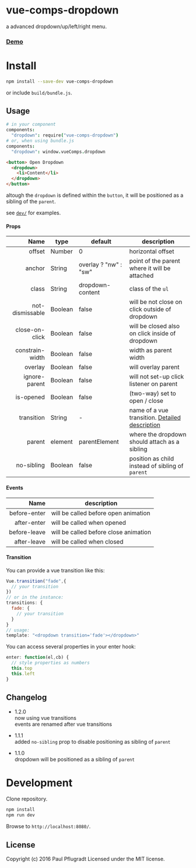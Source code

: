 # vue-comps-dropdown

a advanced dropdown/up/left/right menu.

### [Demo](https://vue-comps.github.io/vue-comps-dropdown)

# Install

```sh
npm install --save-dev vue-comps-dropdown
```
or include `build/bundle.js`.

## Usage
```coffee
# in your component
components:
  "dropdown": require("vue-comps-dropdown")
# or, when using bundle.js
components:
  "dropdown": window.vueComps.dropdown
```
```html
<button> Open Dropdown
  <dropdown>
    <li>Content</li>
  </dropdown>
</button>
```
altough the `dropdown` is defined within the `button`, it will be positioned as a sibling of the `parent`.


see [`dev/`](https://github.com/vue-comps/vue-comps-dropdown/tree/master/dev) for examples.

#### Props
Name | type | default | description
---:| --- | ---| ---
offset | Number | 0 | horizontal offset
anchor | String | overlay ? "nw" : "sw" | point of the parent where it will be attached
class | String | dropdown-content | class of the `ul`
not-dismissable| Boolean | false | will be not close on click outside of dropdown
close-on-click | Boolean | false | will be closed also on click inside of dropdown
constrain-width | Boolean | false | width as parent width
overlay | Boolean | false | will overlay parent
ignore-parent | Boolean | false | will not set-up click listener on parent
is-opened | Boolean | false | (two-way) set to open / close
transition | String | - | name of a vue transition. [Detailed description](#transition)
parent | element | parentElement | where the dropdown should attach as a sibling
no-sibling | Boolean | false | position as child instead of sibling of `parent`

#### Events
Name |  description
---:| ---
before-enter | will be called before open animation
after-enter |  will be called when opened
before-leave |  will be called before close animation
after-leave |  will be called when closed

#### Transition

You can provide a vue transition like this:
```js
Vue.transition("fade",{
  // your transition
})
// or in the instance:
transitions: {
  fade: {
    // your transition
  }
}
// usage:
template: "<dropdown transition='fade'></dropdown>"
```

You can access several properties in your enter hook:
```js
enter: function(el,cb) {
  // style properties as numbers
  this.top
  this.left
}
```

## Changelog

- 1.2.0  
now using vue transitions  
events are renamed after vue transitions  

- 1.1.1  
added `no-sibling` prop to disable positioning as sibling of `parent`

- 1.1.0  
dropdown will be positioned as a sibling of `parent`

# Development
Clone repository.
```sh
npm install
npm run dev
```
Browse to `http://localhost:8080/`.

## License
Copyright (c) 2016 Paul Pflugradt
Licensed under the MIT license.
